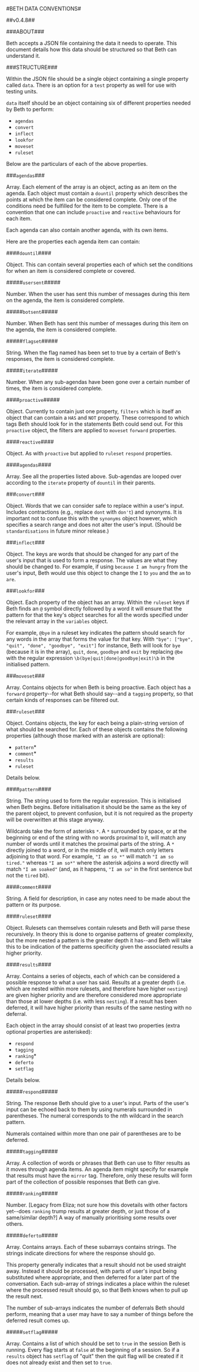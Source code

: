 #BETH DATA CONVENTIONS#

##v0.4.8##

###ABOUT###

Beth accepts a JSON file containing the data it needs to operate. This document details how this data should be structured so that Beth can understand it.

###STRUCTURE###

Within the JSON file should be a single object containing a single property called `data`. There is an option for a `test` property as well for use with testing units.

`data` itself should be an object containing six of different properties needed by Beth to perform:

 - `agendas`
 - `convert`
 - `inflect`
 - `lookfor`
 - `moveset`
 - `ruleset`

Below are the particulars of each of the above properties.

###`agendas`###

Array. Each element of the array is an object, acting as an item on the agenda. Each object must contain a `dountil` property which describes the points at which the item can be considered complete. Only one of the conditions need be fulfilled for the item to be complete. There is a convention that one can include `proactive` and `reactive` behaviours for each item.

Each agenda can also contain another agenda, with its own items.

Here are the properties each agenda item can contain:

####`dountil`####

Object. This can contain several properties each of which set the conditions for when an item is considered complete or covered.

#####`usersent`#####

Number. When the user has sent this number of messages during this item on the agenda, the item is considered complete.

#####`botsent`#####

Number. When Beth has sent this number of messages during this item on the agenda, the item is considered complete.

#####`flagset`#####
 
String. When the flag named has been set to true by a certain of Beth's responses, the item is considered complete.

#####`iterate`#####

Number. When any sub-agendas have been gone over a certain number of times, the item is considered complete.

####`proactive`#####

Object. Currently to contain just one property, `filters` which is itself an object that can contain a `HAS` and `NOT` property. These correspond to which tags Beth should look for in the statements Beth could send out. For this `proactive` object, the filters are applied to `moveset` `forward` properties.
 
####`reactive`####

Object. As with `proactive` but applied to `ruleset` `respond` properties.

####`agendas`####

Array. See all the properties listed above. Sub-agendas are looped over according to the `iterate` property of `dountil` in their parents.

###`convert`###

Object. Words that we can consider safe to replace within a user's input. Includes contractions (e.g., replace `dont` with `don't`) and synonyms. It is important not to confuse this with the `synonyms` object however, which specifies a search range and does not alter the user's input. (Should be `standardisations` in future minor release.)

###`inflect`###

Object. The keys are words that should be changed for any part of the user's input that is used to form a response. The values are what they should be changed to. For example, if using `because I am hungry` from the user's input, Beth would use this object to change the `I` to `you` and the `am` to `are`.

###`lookfor`###

Object. Each property of the object has an array. Within the `ruleset` keys if Beth finds an `@` symbol directly followed by a word it will ensure that the pattern for that the key's object searches for all the words specified under the relevant array in the `variables` object.

For example, `@bye` in a ruleset key indicates the pattern should search for any words in the array that forms the value for that key. With `"bye": ["bye", "quit", "done", "goodbye", "exit"]` for instance, Beth will look for `bye` (because it is in the array), `quit`, `done`, `goodbye` and `exit` by replacing `@be` with the regular expression `\b(bye|quit|done|goodbye|exit)\b` in the initialised pattern.

###`moveset`###

Array. Contains objects for when Beth is being proactive. Each object has a `forward` property--for what Beth should say--and a `tagging` property, so that certain kinds of responses can be filtered out.

###`ruleset`###

Object. Contains objects, the key for each being a plain-string version of what should be searched for. Each of these objects contains the following properties (although those marked with an asterisk are optional):

 - `pattern`*
 - `comment`*
 - `results`
 - `ruleset` 
 
Details below. 
 
####`pattern`####

String. The string used to form the regular expression. This is initialised when Beth begins. Before initialisation it should be the same as the key of the parent object, to prevent confusion, but it is not required as the property will be overwritten at this stage anyway.

Wildcards take the form of asterisks `*`. A `*` surrounded by space, or at the beginning or end of the string with no words proximal to it, will match any number of words until it matches the proximal parts of the string. A `*` directly joined to a word, or in the middle of it, will match only letters adjoining to that word. For example, `"I am so *"` will match `"I am so tired."` whereas `"I am so*"` where the asterisk adjoins a word directly will match `"I am soaked"` (and, as it happens, `"I am so"` in the first sentence but not the `tired` bit). 

####`comment`####

String. A field for description, in case any notes need to be made about the pattern or its purpose.

####`ruleset`####

Object. Rulesets can themselves contain rulesets and Beth will parse these recursively. In theory this is done to organise patterns of greater complexity, but the more nested a pattern is the greater depth it has--and Beth will take this to be indication of the patterns specificity given the associated results a higher priority.

####`results`####

Array. Contains a series of objects, each of which can be considered a possible response to what a user has said. Results at a greater depth (i.e. which are nested within more rulesets, and therefore have higher `nesting`) are given higher priority and are therefore considered more appropriate than those at lower depths (i.e. with less `nesting`). If a result has been deferred, it will have higher priority than results of the same nesting with no deferral.

Each object in the array should consist of at least two properties (extra optional properties are asterisked):

 - `respond`
 - `tagging`
 - `ranking`*
 - `deferto`
 - `setflag`
 
Details below.

#####`respond`#####

String. The response Beth should give to a user's input. Parts of the user's input can be echoed back to them by using numerals surrounded in parentheses. The numeral corresponds to the nth wildcard in the search pattern.

Numerals contained within more than one pair of parentheses are to be deferred.

#####`tagging`#####

Array. A collection of words or phrases that Beth can use to filter results as it moves through agenda items. An agenda item might specify for example that results must have the `mirror` tag. Therefore, only these results will form part of the collection of possible responses that Beth can give.

#####`ranking`#####

Number. [Legacy from Eliza; not sure how this dovetails with other factors yet--does `ranking` trump results at greater depth, or just those of a same/similar depth?] A way of manually prioritising some results over others.

#####`deferto`#####

Array. Contains arrays. Each of these subarrays contains strings. The strings indicate directions for where the response should go.

This property generally indicates that a result should not be used straight away. Instead it should be processed, with parts of user's input being substituted where appropriate, and then deferred for a later part of the conversation. Each sub-array of strings indicates a place within the ruleset where the processed result should go, so that Beth knows when to pull up the result next.

The number of sub-arrays indicates the number of deferrals Beth should perform, meaning that a user may have to say a number of things before the deferred result comes up.

#####`setflag`#####

Array. Contains a list of which should be set to `true` in the session Beth is running. Every flag starts at `false` at the beginning of a session. So if a `results` object has `setflag` of "quit" then the quit flag will be created if it does not already exist and then set to `true`.
